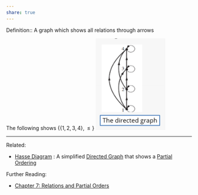 ```yaml
---
share: true
---
```



Definition:: A graph which shows all relations through arrows

The following shows $\{\{1,2,3,4\}, \leq\}$
![Directed Graph-Less Than.png](../../../Attachments/Directed%20Graph-Less%20Than.png)

---
Related:
- [Hasse Diagram](./Hasse%20Diagram.md) : A simplified [Directed Graph](Directed%20Graph.md) that shows a [Partial Ordering](Partial%20Ordering.md)

Further Reading:
- [Chapter 7: Relations and Partial Orders](../../../Credenza/Chapter%207:%20Relations%20and%20Partial%20Orders.md)
